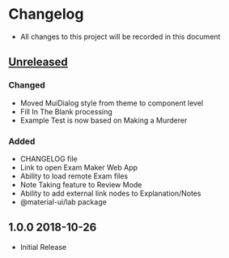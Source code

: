 # Changelog

- All changes to this project will be recorded in this document

## [Unreleased]

### Changed

- Moved MuiDialog style from theme to component level
- Fill In The Blank processing
- Example Test is now based on Making a Murderer

### Added

- CHANGELOG file
- Link to open Exam Maker Web App
- Ability to load remote Exam files
- Note Taking feature to Review Mode
- Ability to add external link nodes to Explanation/Notes
- @material-ui/lab package

## 1.0.0 2018-10-26

- Initial Release

[unreleased]: https://github.com/benjaminadk/electron-exam/compare/v1.0.0...HEAD
